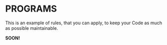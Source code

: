 # PROGRAMS

This is an example of rules, that you can apply, to keep your Code as much as possible maintainable.

**SOON!**